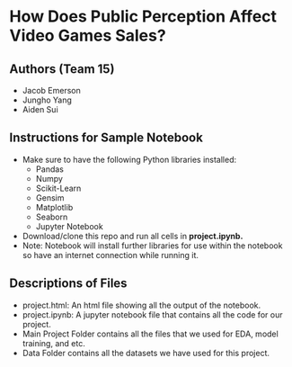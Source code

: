 # How Does Public Perception Affect Video Games Sales?

## Authors (Team 15)
- Jacob Emerson
- Jungho Yang
- Aiden Sui

## Instructions for Sample Notebook
- Make sure to have the following Python libraries installed:
  - Pandas
  - Numpy
  - Scikit-Learn
  - Gensim
  - Matplotlib
  - Seaborn
  - Jupyter Notebook
- Download/clone this repo and run all cells in **project.ipynb.**
- Note: Notebook will install further libraries for use within the notebook so have an internet connection while running it.

## Descriptions of Files
- project.html: An html file showing all the output of the notebook.
- project.ipynb: A jupyter notebook file that contains all the code for our project.
- Main Project Folder contains all the files that we used for EDA, model training, and etc.
- Data Folder contains all the datasets we have used for this project.
